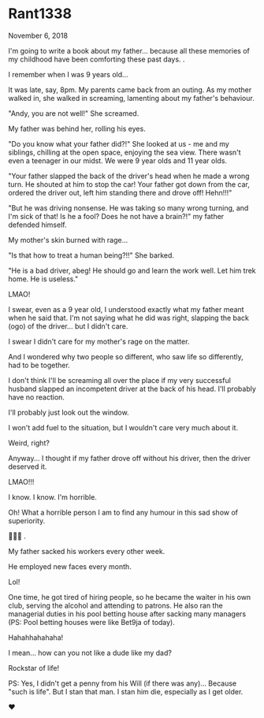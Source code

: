 # Rant1338


November 6, 2018

I'm going to write a book about my father... because all these memories of my childhood have been comforting these past days.
.

I remember when I was 9 years old...

It was late, say, 8pm. My parents came back from an outing. As my mother walked in, she walked in screaming, lamenting about my father's behaviour.

"Andy, you are not well!" She screamed.

My father was behind her, rolling his eyes.

"Do you know what your father did?!" She looked at us - me and my siblings, chilling at the open space, enjoying the sea view. 
There wasn't even a teenager in our midst. We were 9 year olds and 11 year olds.

"Your father slapped the back of the driver's head when he made a wrong turn. He shouted at him to stop the car! Your father got down from the car, ordered the driver out, left him standing there and drove off! Hehn!!!"

"But he was driving nonsense. He was taking so many wrong turning, and I'm sick of that! Is he a fool? Does he not have a brain?!" my father defended himself.

My mother's skin burned with rage...

"Is that how to treat a human being?!!" She barked.

"He is a bad driver, abeg! He should go and learn the work well. Let him trek home. He is useless."

LMAO!

I swear, even as a 9 year old, I understood exactly what my father meant when he said that. I'm not saying what he did was right, slapping the back (ogo) of the driver... but I didn't care.

I swear I didn't care for my mother's rage on the matter.

And I wondered why two people so different, who saw life so differently, had to be together.

I don't think I'll be screaming all over the place if my very successful husband slapped an incompetent driver at the back of his head. I'll probably have no reaction.

I'll probably just look out the window.

I won't add fuel to the situation, but I wouldn't care very much about it.

Weird, right?

Anyway... I thought if my father drove off without his driver, then the driver deserved it.

LMAO!!! 

I know. I know. I'm horrible. 

Oh! What a horrible person I am to find any humour in this sad show of superiority.

💅💅💅
.

My father sacked his workers every other week. 

He employed new faces every month. 

Lol!

One time, he got tired of hiring people, so he became the waiter in his own club, serving the alcohol and attending to patrons. He also ran the managerial duties in his pool betting house after sacking many managers (PS: Pool betting houses were like Bet9ja of today).

Hahahhahahaha!

I mean... how can you not like a dude like my dad?

Rockstar of life!

PS: Yes, I didn't get a penny from his Will (if there was any)... Because "such is life". But I stan that man. I stan him die, especially as I get older.

❤